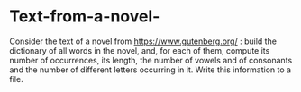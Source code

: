 # Text-from-a-novel-
Consider the text of a novel from https://www.gutenberg.org/ : build the dictionary of all words in the novel, and, for each of them, compute its number of occurrences, its length, the number of vowels and of consonants and the number of different letters occurring in it. Write this information to a file.
